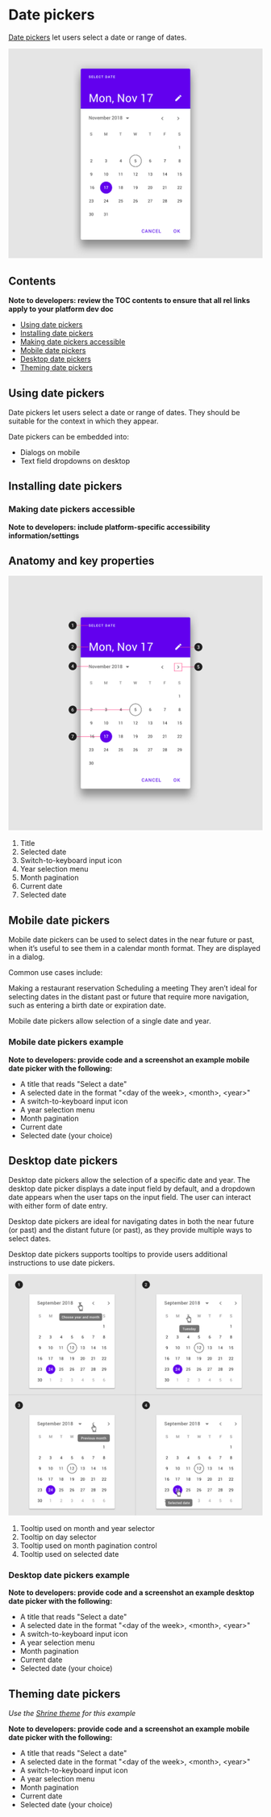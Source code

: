 <!--docs:
title: "Material <component>"
layout: detail
section: components
excerpt: "Date pickers let users select a date or range of dates."
iconId: 
path: /catalog/Pickers/
-->

# Date pickers

[Date pickers](https://material.io/components/pickers) let users select a date or range of dates. 

![Example of mobile date pickers](assets/pickers_hero.png)

## Contents

**Note to developers: review the TOC contents to ensure that all rel links apply to your platform dev doc**

* [Using date pickers](#using-pickers)
* [Installing date pickers](#installing-pickers)
* [Making date pickers accessible](#making-pickers-accessible)
* [Mobile date pickers](#mobile-pickers)
* [Desktop date pickers](#desktop-pickers)
* [Theming date pickers](#theming-pickers)

## Using date pickers

Date pickers let users select a date or range of dates. They should be suitable for the context in which they appear.

Date pickers can be embedded into:

* Dialogs on mobile
* Text field dropdowns on desktop

## Installing date pickers

### Making date pickers accessible 

**Note to developers: include platform-specific accessibility information/settings**

## Anatomy and key properties

![Pickers anatomy diagram](assets/pickers_anatomy.png)

1. Title
2. Selected date
3. Switch-to-keyboard input icon
4. Year selection menu
5. Month pagination
6. Current date
7. Selected date

## Mobile date pickers

Mobile date pickers can be used to select dates in the near future or past, when it’s useful to see them in a calendar month format. They are displayed in a dialog.

Common use cases include:

Making a restaurant reservation
Scheduling a meeting
They aren’t ideal for selecting dates in the distant past or future that require more navigation, such as entering a birth date or expiration date.

Mobile date pickers allow selection of a single date and year.

### Mobile date pickers example

**Note to developers: provide code and a screenshot an example mobile date picker with the following:**
* A title that reads "Select a date"
* A selected date in the format "\<day of the week\>, \<month\>, \<year\>"
* A switch-to-keyboard input icon
* A year selection menu
* Month pagination
* Current date
* Selected date (your choice)

## Desktop date pickers

Desktop date pickers allow the selection of a specific date and year. The desktop date picker displays a date input field by default, and a dropdown date appears when the user taps on the input field. The user can interact with either form of date entry.

Desktop date pickers are ideal for navigating dates in both the near future (or past) and the distant future (or past), as they provide multiple ways to select dates.

Desktop date pickers supports tooltips to provide users additional instructions to use date pickers.

![Desktop date picker tooltips examples](assets/pickers_desktop_tooltips.png)

1. Tooltip used on month and year selector
2. Tooltip on day selector
3. Tooltip used on month pagination control
4. Tooltip used on selected date

### Desktop date pickers example

**Note to developers: provide code and a screenshot an example desktop date picker with the following:**
* A title that reads "Select a date"
* A selected date in the format "\<day of the week\>, \<month\>, \<year\>"
* A switch-to-keyboard input icon
* A year selection menu
* Month pagination
* Current date
* Selected date (your choice)

## Theming date pickers

_Use the [Shrine theme](https://material.io/design/material-studies/shrine.html) for this example_

**Note to developers: provide code and a screenshot an example mobile date picker with the following:**
* A title that reads "Select a date"
* A selected date in the format "\<day of the week\>, \<month\>, \<year\>"
* A switch-to-keyboard input icon
* A year selection menu
* Month pagination
* Current date
* Selected date (your choice)


